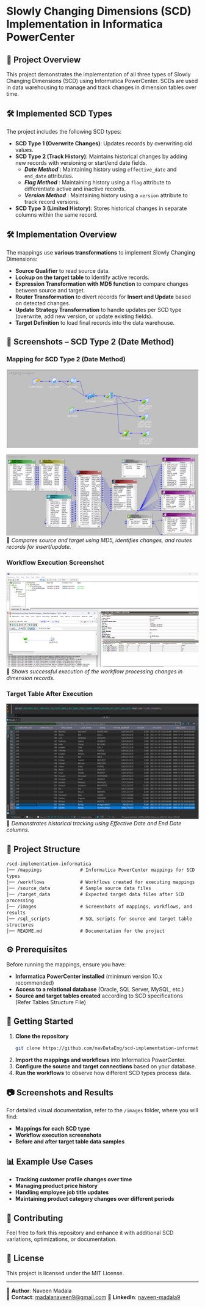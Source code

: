 # Slowly Changing Dimensions (SCD) Implementation in Informatica PowerCenter

## 📌 Project Overview
This project demonstrates the implementation of all three types of Slowly Changing Dimensions (SCD) using Informatica PowerCenter. SCDs are used in data warehousing to manage and track changes in dimension tables over time.

## 🛠️ Implemented SCD Types
The project includes the following SCD types:

- **SCD Type 1 (Overwrite Changes)**: Updates records by overwriting old values.
- **SCD Type 2 (Track History)**: Maintains historical changes by adding new records with versioning or start/end date fields.
  - ***Date Method***    : Maintaining history using `effective_date` and `end_date` attributes.
  - ***Flag Method***    : Maintaining history using a `flag` attribute to differentiate active and inactive records.
  - ***Version Method*** : Maintaining history using a `version` attribute to track record versions.
- **SCD Type 3 (Limited History)**: Stores historical changes in separate columns within the same record.

## 🛠 Implementation Overview
The mappings use **various transformations** to implement Slowly Changing Dimensions:

- **Source Qualifier** to read source data.
- **Lookup on the target table** to identify active records.
- **Expression Transformation with MD5 function** to compare changes between source and target.
- **Router Transformation** to divert records for **Insert and Update** based on detected changes.
- **Update Strategy Transformation** to handle updates per SCD type (overwrite, add new version, or update existing fields).
- **Target Definition** to load final records into the data warehouse.

## 📸 Screenshots – SCD Type 2 (Date Method)

### **Mapping for SCD Type 2 (Date Method)**
![SCD Type 2 Map Flow](images/SCD_Type2_Date_Map_Flow.png)

![SCD Type 2 Mapping](images/SCD_Type2_Date_Mapping.png)  
🔹 *Compares source and target using MD5, identifies changes, and routes records for insert/update.*

### **Workflow Execution Screenshot**
![Workflow Execution](images/SCD_Type2_Date_Workflow.png)  
🔹 *Shows successful execution of the workflow processing changes in dimension records.*

### **Target Table After Execution**
![Target Table Results](images/SCD_Type2_Date_Target_Data.png)  
🔹 *Demonstrates historical tracking using Effective Date and End Date columns.*



## 📂 Project Structure
```
/scd-implementation-informatica
│── /mappings              # Informatica PowerCenter mappings for SCD types
│── /workflows             # Workflows created for executing mappings
│── /source_data           # Sample source data files
│── /target_data           # Expected target data files after SCD processing
│── /images                # Screenshots of mappings, workflows, and results
│── /sql_scripts           # SQL scripts for source and target table structures
│── README.md              # Documentation for the project
```

## ⚙️ Prerequisites
Before running the mappings, ensure you have:
- **Informatica PowerCenter installed** (minimum version 10.x recommended)
- **Access to a relational database** (Oracle, SQL Server, MySQL, etc.)
- **Source and target tables created** according to SCD specifications (Refer Tables Structure File)

## 🚀 Getting Started
1. **Clone the repository**
   ```bash
   git clone https://github.com/navDataEng/scd-implementation-informatica.git
   ```
2. **Import the mappings and workflows** into Informatica PowerCenter.
3. **Configure the source and target connections** based on your database.
4. **Run the workflows** to observe how different SCD types process data.

## 📷 Screenshots and Results
For detailed visual documentation, refer to the `/images` folder, where you will find:
- **Mappings for each SCD type**
- **Workflow execution screenshots**
- **Before and after target table data samples**

## 📊 Example Use Cases
- **Tracking customer profile changes over time**
- **Managing product price history**
- **Handling employee job title updates**
- **Maintaining product category changes over different periods**

## 🤝 Contributing
Feel free to fork this repository and enhance it with additional SCD variations, optimizations, or documentation.

## 📜 License
This project is licensed under the MIT License.

---
🔗 **Author**: Naveen Madala  
📧 **Contact**: madalanaveen9@gmail.com
🔗 **LinkedIn**: [naveen-madala9](https://www.linkedin.com/in/naveen-madala9/)
 
